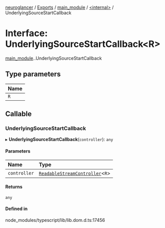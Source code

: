 [neuroglancer](../README.md) / [Exports](../modules.md) / [main\_module](../modules/main_module.md) / [<internal\>](../modules/main_module._internal_.md) / UnderlyingSourceStartCallback

# Interface: UnderlyingSourceStartCallback<R\>

[main_module](../modules/main_module.md).[<internal>](../modules/main_module._internal_.md).UnderlyingSourceStartCallback

## Type parameters

| Name |
| :------ |
| `R` |

## Callable

### UnderlyingSourceStartCallback

▸ **UnderlyingSourceStartCallback**(`controller`): `any`

#### Parameters

| Name | Type |
| :------ | :------ |
| `controller` | [`ReadableStreamController`](../modules/main_module._internal_.md#readablestreamcontroller)<`R`\> |

#### Returns

`any`

#### Defined in

node_modules/typescript/lib/lib.dom.d.ts:17456

